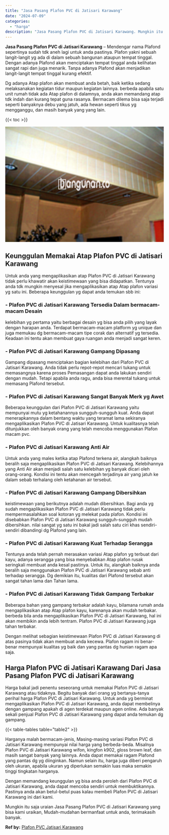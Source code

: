 ```yaml
---
title: "Jasa Pasang Plafon PVC di Jatisari Karawang"
date: "2024-07-09"
categories: 
  - "harga"
description: "Jasa Pasang Plafon PVC di Jatisari Karawang. Mungkin itu saja uraian Jasa Pasang Plafon PVC di Jatisari Karawang yang bisa kami uraikan, Mudah-mudahan berman..."
---
```


**Jasa Pasang Plafon PVC di Jatisari Karawang** – Mendengar nama Plafond sepertinya sudah tdk aneh lagi untuk anda pastinya. Plafon yakni sebuah langit-langit yg ada di dalam sebuah bangunan ataupun tempat tinggal. Dengan adanya Plafond akan menciptakan tempat tinggal anda kelihatan sangat rapi dan juga menarik. Tanpa adanya Plafond akan menjadikan langit-langit tempat tinggal kurang efektif.

Dg adanya Atap plafon akan membuat anda betah, baik ketika sedang melaksanakan kegiatan tidur maupun kegiatan lainnya. berbeda apabila satu unit rumah tidak ada Atap plafon di dalamnya, anda akan memandang atap tdk indah dan kurang tepat guna rasanya. Bermacam dilema bisa saja terjadi seperti banyaknya debu yang jatuh, ada hewan seperti tikus yg mengganggu, dan masih banyak yang yang lain.

{{< toc >}}

![Jasa Pasang Plafon PVC di Jatisari Karawang](/images/flafond-pvc-murah06.png)

## Keunggulan Memakai Atap Plafon PVC di Jatisari Karawang

Untuk anda yang mengaplikasikan atap Plafon PVC di Jatisari Karawang tidak perlu khawatir akan keistimewaan yang bisa didapatkan. Tentunya anda tdk mungkin menyesal jika mengaplikasikan atap Atap plafon variasi yg satu ini. Beberapa keunggulan yg dapat anda temukan sbb ini:

### \- Plafon PVC di Jatisari Karawang Tersedia Dalam bermacam-macam Desain

kelebihan yg pertama yaitu berbagai desain yg bisa anda pilih yang layak dengan harapan anda. Terdapat bermacam-macam platform yg unique dan juga memukau dg bermacam-macam tipe corak dan alternatif yg tersedia. Keadaan ini tentu akan membuat gaya ruangan anda menjadi sangat keren.

### \- Plafon PVC di Jatisari Karawang Gampang Dipasang

Gampang dipasang menciptakan bagian kelebihan dari Plafon PVC di Jatisari Karawang. Anda tidak perlu repot-repot mencari tukang untuk memasangnya karena proses Pemasangan dapat anda lakukan sendiri dengan mudah. Tetapi apabila anda ragu, anda bisa merental tukang untuk memasang Plafond tersebut.

### \- Plafon PVC di Jatisari Karawang Sangat Banyak Merk yg Awet

Beberapa keunggulan dari Plafon PVC di Jatisari Karawang yaitu mempunyai mutu yg ketahanannya sungguh-sungguh kuat. Anda dapat menerapkannya dalam bentang waktu yang teramat lama sekiranya mengaplikasikan Plafon PVC di Jatisari Karawang. Untuk kualitasnya telah ditunjukkan oleh banyak orang yang telah mencoba menggunakan Plafon macam pvc.

### \- Plafon PVC di Jatisari Karawang Anti Air

Untuk anda yang males ketika atap Plafond terkena air, alangkah baiknya beralih saja mengaplikasikan Plafon PVC di Jatisari Karawang. Kelebihannya yang Anti Air akan menjadi salah satu kelebihan yg banyak dicari oleh orang-orang. Kondisi ini tentu akan mencegah terjadinya air yang jatuh ke dalam sebab terhalang oleh ketahanan air tersebut.

### \- Plafon PVC di Jatisari Karawang Gampang Dibersihkan

keistimewaan yang berikutnya adalah mudah dibersihkan. Bagi anda yg sudah mengaplikasikan Plafon PVC di Jatisari Karawang tidak perlu mempermasalahkan soal kotoran yg melekat pada plafon. Kondisi ini disebabkan Plafon PVC di Jatisari Karawang sungguh-sungguh mudah dibersihkan. nilai sangat yg satu ini bakal jadi salah satu ciri khas sendiri-sendiri dibandingi dg Plafond yang lain.

### \- Plafon PVC di Jatisari Karawang Kuat Terhadap Serangga

Tentunya anda telah pernah merasakan variasi Atap plafon yg terbuat dari kayu, adanya serangga yang bisa menyebabkan Atap plafon rusak seringkali membuat anda kesal pastinya. Untuk itu, alangkah baiknya anda beralih saja menggunakan Plafon PVC di Jatisari Karawang sebab anti terhadap serangga. Dg demikian itu, kualitas dari Plafond tersebut akan sangat tahan lama dan Tahan lama.

### \- Plafon PVC di Jatisari Karawang Tidak Gampang Terbakar

Beberapa bahan yang gampang terbakar adalah kayu, bilamana rumah anda mengaplikasikan atap Atap plafon kayu, karenanya akan mudah terbakar. berbeda bila anda mengaplikasikan Plafon PVC di Jatisari Karawang, hal ini akan membikin anda lebih tentram. Plafon PVC di Jatisari Karawang juga tahan terbakar.

Dengan melihat sebagian keistimewaan Plafon PVC di Jatisari Karawang di atas pasinya tidak akan membuat anda kecewa. Plafon ragam ini benar-benar mempunyai kualitas yg baik dan yang pantas dg hunian ragam apa saja.

## Harga Plafon PVC di Jatisari Karawang Dari Jasa Pasang Plafon PVC di Jatisari Karawang

Harga bakal jadi penentu seseorang untuk memakai Plafon PVC di Jatisari Karawang atau tidaknya. Begitu banyak dari orang yg bertanya-tanya perihal harga Plafon PVC di Jatisari Karawang. Untuk anda yg berminat mengaplikasikan Plafon PVC di Jatisari Karawang, anda dapat membelinya dengan gampang apakah di agen terdekat maupun agen online. Ada banyak sekali penjual Plafon PVC di Jatisari Karawang yang dapat anda temukan dg gampang.

{{< table-tables table="table2" >}}

Harganya malah bermacam-jenis, Masing-masing variasi Plafon PVC di Jatisari Karawang mempunyai nilai harga yang berbeda-beda. Misalnya Plafon PVC di Jatisari Karawang wifon, kingfon k902, gloss brown leaf, dan masih sangat banyak yang lainnya. Anda dapat memakai ragam Plafond yang pantas dg yg diinginkan. Namun selain itu, harga juga diberi pengaruh oleh ukuran, apabila ukuran yg diperlukan semakin luas maka semakin tinggi tingkatan harganya.

Dengan memandang keunggulan yg bisa anda peroleh dari Plafon PVC di Jatisari Karawang, anda dapat mencoba sendiri untuk membuktikannya. Pastinya anda akan betul-betul puas kalau membeli Plafon PVC di Jatisari Karawang ini dari kami.

Mungkin itu saja uraian Jasa Pasang Plafon PVC di Jatisari Karawang yang bisa kami uraikan, Mudah-mudahan bermanfaat untuk anda, terimakasih banyak.

**Ref by:** [Plafon PVC Jatisari Karawang](https://id.wikipedia.org/wiki/Plafon)
